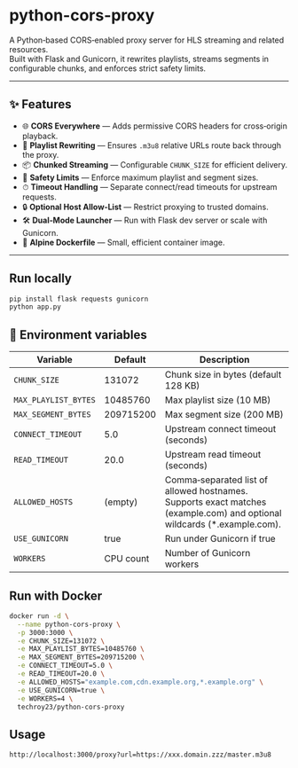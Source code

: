 # python-cors-proxy

A Python‑based CORS‑enabled proxy server for HLS streaming and related resources.  
Built with Flask and Gunicorn, it rewrites playlists, streams segments in configurable chunks, and enforces strict safety limits.

---

## ✨ Features
- 🌐 **CORS Everywhere** — Adds permissive CORS headers for cross‑origin playback.
- 🔄 **Playlist Rewriting** — Ensures `.m3u8` relative URLs route back through the proxy.
- 📦 **Chunked Streaming** — Configurable `CHUNK_SIZE` for efficient delivery.
- 🚦 **Safety Limits** — Enforce maximum playlist and segment sizes.
- ⏱ **Timeout Handling** — Separate connect/read timeouts for upstream requests.
- 🔒 **Optional Host Allow‑List** — Restrict proxying to trusted domains.
- 🛠 **Dual‑Mode Launcher** — Run with Flask dev server or scale with Gunicorn.
- 🐳 **Alpine Dockerfile** — Small, efficient container image.

---

## Run locally
```bash
pip install flask requests gunicorn
python app.py
```

## 🧩 Environment variables
| Variable | Default | Description |
|----------|-------------|-------------|
| `CHUNK_SIZE` | 131072 | Chunk size in bytes (default 128 KB) |
| `MAX_PLAYLIST_BYTES` | 10485760 | Max playlist size (10 MB) |
| `MAX_SEGMENT_BYTES` | 209715200 | Max segment size (200 MB) |
| `CONNECT_TIMEOUT` | 5.0 | Upstream connect timeout (seconds) |
| `READ_TIMEOUT` | 20.0	 | Upstream read timeout (seconds) |
| `ALLOWED_HOSTS` | (empty)	| Comma‑separated list of allowed hostnames. <br>Supports exact matches (example.com) and optional wildcards (*.example.com). |
| `USE_GUNICORN` | true | Run under Gunicorn if true |
| `WORKERS` | CPU count	| Number of Gunicorn workers |

## Run with Docker
```bash
docker run -d \
  --name python-cors-proxy \
  -p 3000:3000 \
  -e CHUNK_SIZE=131072 \
  -e MAX_PLAYLIST_BYTES=10485760 \
  -e MAX_SEGMENT_BYTES=209715200 \
  -e CONNECT_TIMEOUT=5.0 \
  -e READ_TIMEOUT=20.0 \
  -e ALLOWED_HOSTS="example.com,cdn.example.org,*.example.org" \
  -e USE_GUNICORN=true \
  -e WORKERS=4 \
  techroy23/python-cors-proxy
```

## Usage
```
http://localhost:3000/proxy?url=https://xxx.domain.zzz/master.m3u8
```